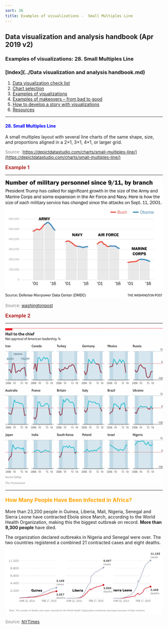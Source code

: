 ```yaml
---
sort: 36
title: Examples of visualizations -  Small Multiples Line
---
```


## Data visualization and analysis handbook (Apr 2019 v2)
###  Examples of visualizations: 28. Small Multiples Line

### [Index](../Data visualization and analysis handbook.md)

1. [Data visualization check list](1_checklist.md)
1. [Chart selection](2_chartselection.md)
1. [Examples of visualizations](3_chartindex.md)
1. [Examples of makeovers – from bad to good](4_makeover.md)
1. [How to develop a story with visualizations](5_story.md)
1. [Resources](6_resources.md)


***


#### <span style="color:blue; ">28. Small Multiples Line </span>


A small multiples layout with several line charts of the same shape, size, and proportions aligned in a 2×1, 3×1, 4×1, or larger grid.

<span style="color:gray; font-size:10pt;">Source: [https://depictdatastudio.com/charts/small-multiples-line/](https://depictdatastudio.com/charts/small-multiples-line/)</span>


<span style="color:FireBrick; font-size:12pt; font-weight : bold;">Example 1</Span>

***


![png](img/Picture23.png)

<span style="color:gray; font-size:10pt;">Source: [washingtonpost](https://www.washingtonpost.com/news/checkpoint/wp/2017/01/27/draft-executive-order-shows-how-trump-wants-to-grow-the-u-s-military-significantly/?postshare=4211485551649063&utm_term=.1908dd1d8b89)</span>


<span style="color:FireBrick; font-size:12pt; font-weight : bold;">Example 2</Span>

***


![png](img/Picture21.png)

***

#### <span style="color:orange; font-size:13pt; ">How Many People Have Been Infected in Africa? </span>

More than 23,200 people in Guinea, Liberia, Mali, Nigeria, Senegal and Sierra Leone have contracted Ebola since March, according to the World Health Organization, making this the biggest outbreak on record. **More than 9,300 people** have died.

The organization declared outbreaks in Nigeria and Senegal were over. The two countries registered a combined 21 contracted cases and eight deaths.


![png](img/Picture22.png)


<span style="color:gray; font-size:10pt;">Source: [NYTimes](https://www.nytimes.com/interactive/2014/07/31/world/africa/ebola-virus-outbreak-qa.html#model)</span>


